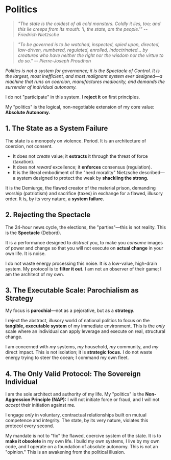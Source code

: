 # Politics

> *"The state is the coldest of all cold monsters. Coldly it lies, too; and this lie creeps from its mouth: 'I, the state, am the people.'" -- Friedrich Nietzsche*

> *"To be governed is to be watched, inspected, spied upon, directed, law-driven, numbered, regulated, enrolled, indoctrinated... by creatures who have neither the right nor the wisdom nor the virtue to do so." -- Pierre-Joseph Proudhon*

*Politics is not a system for governance; it is the Spectacle of Control. It is the largest, most inefficient, and most malignant system ever designed—a machine that runs on coercion, manufactures mediocrity, and demands the surrender of individual autonomy.*

I do not "participate" in this system. I **reject it** on first principles.

My "politics" is the logical, non-negotiable extension of my core value: **Absolute Autonomy.**

## 1. The State as a System Failure

The state is a monopoly on violence. Period. It is an architecture of coercion, not consent.

-   It does not *create* value; it **extracts** it through the threat of force (taxation).
-   It does not *reward* excellence; it **enforces** consensus (regulation).
-   It is the literal embodiment of the "herd morality" Nietzsche described—a system designed to protect the weak by **shackling the strong.**

It is the Demiurge, the flawed creator of the material prison, demanding worship (patriotism) and sacrifice (taxes) in exchange for a flawed, illusory order. It is, by its very nature, a **system failure.**

## 2. Rejecting the Spectacle

The 24-hour news cycle, the elections, the "parties"—this is not reality. This is the **Spectacle** (Debord).

It is a performance designed to *distract* you, to make you *consume* images of power and change so that you will not execute on **actual change** in your own life. It is noise.

I do not waste energy processing this noise. It is a low-value, high-drain system. My protocol is to **filter it out.** I am not an observer of their game; I am the architect of my own.

## 3. The Executable Scale: Parochialism as Strategy

My focus is **parochial**—not as a pejorative, but as a **strategy.**

I reject the abstract, illusory world of national politics to focus on the **tangible, executable system** of my immediate environment. This is the *only* scale where an individual can apply leverage and execute on real, structural change.

I am concerned with *my* systems, *my* household, *my* community, and *my* direct impact. This is not isolation; it is **strategic focus.** I do not waste energy trying to steer the ocean; I command my own fleet.

## 4. The Only Valid Protocol: The Sovereign Individual

I am the sole architect and authority of my life. My "politics" is the **Non-Aggression Principle (NAP):** I will not initiate force or fraud, and I will not *accept* their initiation against me.

I engage *only* in voluntary, contractual relationships built on mutual competence and integrity. The state, by its very nature, violates this protocol every second.

My mandate is not to "fix" the flawed, coercive system of the state. It is to **make it obsolete** in my own life. I build my own systems, I live by my own code, and I operate on a foundation of absolute autonomy. This is not an "opinion." This is an awakening from the political illusion.